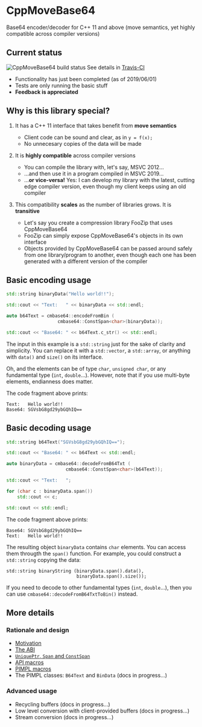 # CppMoveBase64
Base64 encoder/decoder for C++ 11 and above (move semantics, yet highly compatible across compiler versions)

## Current status

![CppMoveBase64 build status](https://api.travis-ci.com/mkrevuelta/CppMoveBase64.png "CppMoveBase64 build status")  See details in [Travis-CI](https://travis-ci.com/mkrevuelta/CppMoveBase64)

* Functionality has just been completed (as of 2019/06/01)
* Tests are only running the basic stuff
* **Feedback is appreciated**

## Why is this library special?

1. It has a C++ 11 interface that takes benefit from **move semantics**
   * Client code can be sound and clear, as in `y = f(x);`
   * No unnecesary copies of the data will be made

2. It is **highly compatible** across compiler versions
   * You can compile the library with, let's say, MSVC 2012...
   * ...and then use it in a program compiled in MSVC 2019...
   * ...**or vice-versa!** Yes: I can develop my library with the latest, cutting edge compiler version, even though my client keeps using an old compiler

3. This compatibility **scales** as the number of libraries grows. It is **transitive**
   * Let's say you create a compression library FooZip that uses CppMoveBase64
   * FooZip can simply expose CppMoveBase64's objects in its own interface
   * Objects provided by CppMoveBase64 can be passed around safely from one library/program to another, even though each one has been generated with a different version of the compiler

## Basic encoding usage

```C++
std::string binaryData("Hello world!!");

std::cout << "Text:   " << binaryData << std::endl;

auto b64Text = cmbase64::encodeFromBin (
                   cmbase64::ConstSpan<char>(binaryData));

std::cout << "Base64: " << b64Text.c_str() << std::endl;
```

The input in this example is a `std::string` just for the sake of clarity and simplicity. You can replace it with a `std::vector`, a `std::array`, or anything with `data()` and `size()` on its interface.

Oh, and the elements can be of type `char`, `unsigned char`, or any fundamental type (`int`, `double`...). However, note that if you use multi-byte elements, endianness does matter.

The code fragment above prints:
```
Text:   Hello world!!
Base64: SGVsbG8gd29ybGQhIQ==
```

## Basic decoding usage

```C++
std::string b64Text("SGVsbG8gd29ybGQhIQ==");

std::cout << "Base64: " << b64Text << std::endl;

auto binaryData = cmbase64::decodeFromB64Txt (
                      cmbase64::ConstSpan<char>(b64Text));

std::cout << "Text:   ";

for (char c : binaryData.span())
    std::cout << c;

std::cout << std::endl;
```

The code fragment above prints:
```
Base64: SGVsbG8gd29ybGQhIQ==
Text:   Hello world!!
```

The resulting object `binaryData` contains `char` elements. You can access them througth the `span()` function. For example, you could construct a `std::string` copying the data:
```
std::string binaryString (binaryData.span().data(),
                          binaryData.span().size());
```

If you need to decode to other fundamental types (`int`, `double`...), then you can use `cmbase64::decodeFromB64TxtToBin()` instead.

## More details

### Rationale and design

* [Motivation](Doc/Motivation.md)
* [The ABI](Doc/Abi.md)
* [`UniquePtr`, `Span` and `ConstSpan`](Doc/UniquePtrAndSpan.md)
* [API macros](Doc/ApiMacros.md)
* [PIMPL macros](Doc/PimplMacros.md)
* The PIMPL classes: `B64Text` and `BinData` (docs in progress...)

### Advanced usage

* Recycling buffers (docs in progress...)
* Low level conversion with client-provided buffers (docs in progress...)
* Stream conversion (docs in progress...)
